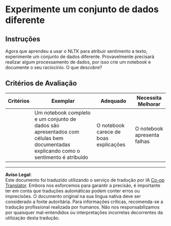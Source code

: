 <!--
CO_OP_TRANSLATOR_METADATA:
{
  "original_hash": "daf144daa552da6a7d442aff6f3e77d8",
  "translation_date": "2025-09-03T19:14:19+00:00",
  "source_file": "6-NLP/5-Hotel-Reviews-2/assignment.md",
  "language_code": "pt"
}
-->
# Experimente um conjunto de dados diferente

## Instruções

Agora que aprendeu a usar o NLTK para atribuir sentimento a texto, experimente um conjunto de dados diferente. Provavelmente precisará realizar algum processamento de dados, por isso crie um notebook e documente o seu raciocínio. O que descobre?

## Critérios de Avaliação

| Critérios | Exemplar                                                                                                         | Adequado                                  | Necessita Melhorar     |
| --------- | ---------------------------------------------------------------------------------------------------------------- | ----------------------------------------- | ---------------------- |
|           | Um notebook completo e um conjunto de dados são apresentados com células bem documentadas explicando como o sentimento é atribuído | O notebook carece de boas explicações    | O notebook apresenta falhas |

---

**Aviso Legal**:  
Este documento foi traduzido utilizando o serviço de tradução por IA [Co-op Translator](https://github.com/Azure/co-op-translator). Embora nos esforcemos para garantir a precisão, é importante ter em conta que traduções automáticas podem conter erros ou imprecisões. O documento original na sua língua nativa deve ser considerado a fonte autoritária. Para informações críticas, recomenda-se a tradução profissional realizada por humanos. Não nos responsabilizamos por quaisquer mal-entendidos ou interpretações incorretas decorrentes da utilização desta tradução.